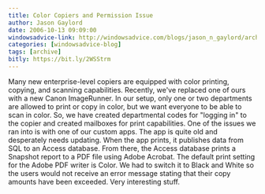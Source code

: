 ```yaml
---
title: Color Copiers and Permission Issue
author: Jason Gaylord
date: 2006-10-13 09:09:00
windowsadvice-link: http://windowsadvice.com/blogs/jason_n_gaylord/archive/2006/10/13/Color-Copiers-and-Permission-Issue.aspx
categories: [windowsadvice-blog]
tags: [archive]
bitly: https://bit.ly/2WSStrm
---
```


Many new enterprise-level copiers are equipped with color printing, copying, and scanning capabilities. Recently, we've replaced one of ours with a new Canon ImageRunner. In our setup, only one or two departments are allowed to print or copy in color, but we want everyone to be able to scan in color. So, we have created departmental codes for "logging in" to the copier and created mailboxes for print capabilities. One of the issues we ran into is with one of our custom apps. The app is quite old and desperately needs updating. When the app prints, it publishes data from SQL to an Access database. From there, the Access database prints a Snapshot report to a PDF file using Adobe Acrobat. The default print setting for the Adobe PDF writer is Color. We had to switch it to Black and White so the users would not receive an error message stating that their copy amounts have been exceeded. Very interesting stuff.